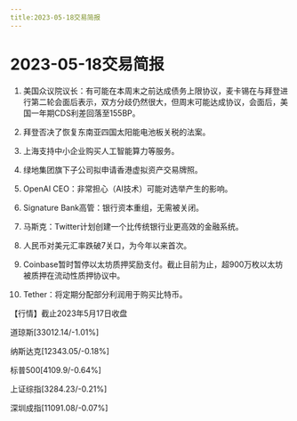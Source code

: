 ```yaml
---
title:2023-05-18交易简报
---
```


# 2023-05-18交易简报

1. 美国众议院议长：有可能在本周末之前达成债务上限协议，麦卡锡在与拜登进行第二轮会面后表示，双方分歧仍然很大，但周末可能达成协议，会面后，美国一年期CDS利差回落至155BP。

2. 拜登否决了恢复东南亚四国太阳能电池板关税的法案。

3. 上海支持中小企业购买人工智能算力等服务。

4. 绿地集团旗下子公司拟申请香港虚拟资产交易牌照。

5. OpenAI CEO：非常担心（AI技术）可能对选举产生的影响。

6. Signature Bank高管：银行资本重组，无需被关闭。

7. 马斯克：Twitter计划创建一个比传统银行业更高效的金融系统。

8. 人民币对美元汇率跌破7关口，为今年以来首次。

9. Coinbase暂时暂停以太坊质押奖励支付。截止目前为止，超900万枚以太坊被质押在流动性质押协议中。

10. Tether：将定期分配部分利润用于购买比特币。

【行情】截止2023年5月17日收盘

道琼斯[33012.14/-1.01%]

纳斯达克[12343.05/-0.18%]

标普500[4109.9/-0.64%]

上证综指[3284.23/-0.21%]

深圳成指[11091.08/-0.07%]
